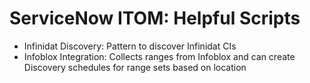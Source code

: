# ServiceNow ITOM: Helpful Scripts
- Infinidat Discovery: Pattern to discover Infinidat CIs
- Infoblox Integration: Collects ranges from Infoblox and can create Discovery schedules for range sets based on location
